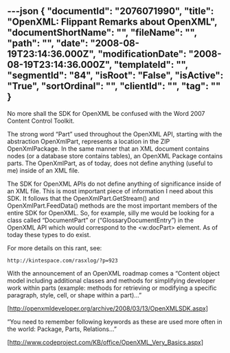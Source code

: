 ---json
{
  "documentId": "2076071990",
  "title": "OpenXML: Flippant Remarks about OpenXML",
  "documentShortName": "",
  "fileName": "",
  "path": "",
  "date": "2008-08-19T23:14:36.000Z",
  "modificationDate": "2008-08-19T23:14:36.000Z",
  "templateId": "",
  "segmentId": "84",
  "isRoot": "False",
  "isActive": "True",
  "sortOrdinal": "",
  "clientId": "",
  "tag": ""
}
---

No more shall the SDK for OpenXML be confused with the Word 2007 Content Control Toolkit.

The strong word “Part” used throughout the OpenXML API, starting with the abstraction OpenXmlPart, represents a location in the ZIP OpenXmlPackage. In the same manner that an XML document contains nodes (or a database store contains tables), an OpenXML Package contains parts. The OpenXmlPart, as of today, does not define anything (useful to me) inside of an XML file.

The SDK for OpenXML APIs do not define anything of significance inside of an XML file. This is most important piece of information I need about this SDK. It follows that the OpenXmlPart.GetStream() and OpenXmlPart.FeedData() methods are the most important members of the entire SDK for OpenXML. So, for example, silly me would be looking for a class called “DocumentPart” or (“GlossaryDocumentEntry”) in the OpenXML API which would correspond to the &lt;w:docPart&gt; element. As of today these types to do exist.

For more details on this rant, see:

    http://kintespace.com/rasxlog/?p=923

With the announcement of an OpenXML roadmap comes a “Content object model including additional classes and methods for simplifying developer work within parts (example: methods for retrieving or modifying a specific paragraph, style, cell, or shape within a part)…”

[http://openxmldeveloper.org/archive/2008/03/13/OpenXMLSDK.aspx]

“You need to remember following keywords as these are used more often in the world: Package, Parts, Relations…”

[http://www.codeproject.com/KB/office/OpenXML_Very_Basics.aspx]
